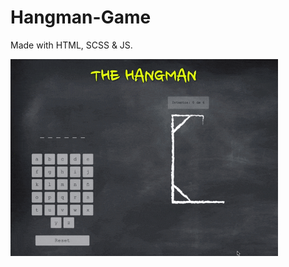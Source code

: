 # Hangman-Game
Made with HTML, SCSS &amp; JS.

<img src=https://github.com/zoebarbara/Hangman-Game/blob/main/video-partida.gif width="85%" height='auto'/>

